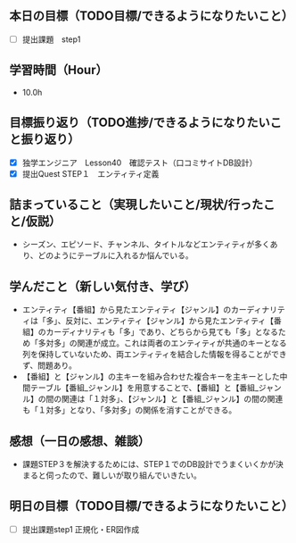 ## 本日の目標（TODO目標/できるようになりたいこと）
- [ ] 提出課題　step1
## 学習時間（Hour）
- 10.0h
## 目標振り返り（TODO進捗/できるようになりたいこと振り返り）
- [x] 独学エンジニア　Lesson40　確認テスト（口コミサイトDB設計）
- [x] 提出Quest STEP１　エンティティ定義　
## 詰まっていること（実現したいこと/現状/行ったこと/仮説）
- シーズン、エピソード、チャンネル、タイトルなどエンティティが多くあり、どのようにテーブルに入れるか悩んでいる。
## 学んだこと（新しい気付き、学び）
- エンティティ【番組】から見たエンティティ【ジャンル】のカーディナリティは「多」、反対に、エンティティ【ジャンル】から見たエンティティ【番組】のカーディナリティも「多」であり、どちらから見ても「多」となるため「多対多」の関連が成立。これは両者のエンティティが共通のキーとなる列を保持していないため、両エンティティを結合した情報を得ることができず、問題あり。
- 【番組】と【ジャンル】の主キーを組み合わせた複合キーを主キーとした中間テーブル【番組_ジャンル】を用意することで、【番組】と【番組_ジャンル】の間の関連は「１対多」、【ジャンル】と【番組_ジャンル】の間の関連も「１対多」となり、「多対多」の関係を消すことができる。
## 感想（一日の感想、雑談）
- 課題STEP３を解決するためには、STEP１でのDB設計でうまくいくかが決まると伺ったので、難しいが取り組んでいきたい。
## 明日の目標（TODO目標/できるようになりたいこと）
- [ ] 提出課題step1 正規化・ER図作成

